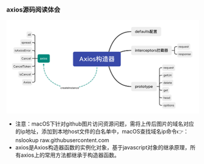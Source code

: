 ### axios源码阅读体会

<img src="./img/axios_xmind.png" alt="axios源码流程图">

- 注意：macOS下针对github图片访问资源问题，需将上传后图片的域名对应的ip地址，添加到本地host文件的白名单中，macOS查找域名ip命令👉：nslookup raw.githubusercontent.com
- axios是Axios构造器函数的实例化对象，基于javascript对象的继承原理，所有axios上的常用方法都继承于构造器函数。
